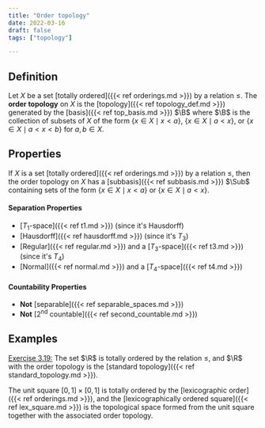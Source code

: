 ```yaml
---
title: "Order topology"
date: 2022-03-16
draft: false
tags: ["topology"]

---
```


## Definition
Let $X$ be a set [totally ordered]({{< ref orderings.md >}}) by a relation $\leq$.  The **order topology** on $X$ is the [topology]({{< ref topology_def.md >}}) generated by the [basis]({{< ref top_basis.md >}}) $\B$ where $\B$ is the collection of subsets of $X$ of the form $\{x \in X \mid x < a\}$, $\{x \in X \mid a < x\}$, or $\{x \in X \mid a < x < b\}$ for $a, b \in X$.

## Properties
If $X$ is a set [totally ordered]({{< ref orderings.md >}}) by a relation $\leq$, then the order topology on $X$ has a [subbasis]({{< ref subbasis.md >}}) $\Sub$ containing sets of the form $\{x \in X \mid x < a\}$ or $\{x \in X \mid a < x\}$.

#### Separation Properties
- [$T_1$-space]({{< ref t1.md >}}) (since it's Hausdorff)
- [Hausdorff]({{< ref hausdorff.md >}}) (since it's $T_3$)
- [Regular]({{< ref regular.md >}}) and a [$T_3$-space]({{< ref t3.md >}}) (since it's $T_4$)
- [Normal]({{< ref normal.md >}}) and a [$T_4$-space]({{< ref t4.md >}})

#### Countability Properties
- **Not** [separable]({{< ref separable_spaces.md >}})
- **Not** [2<sup>nd</sup> countable]({{< ref second_countable.md >}})

## Examples
[Exercise 3.19:](\work.pdf#page=24) The set $\R$ is totally ordered by the relation $\leq$, and $\R$ with the order topology is the [standard topology]({{< ref standard_topology.md >}}). 

The unit square $[0,1] \times [0,1]$ is totally ordered by the [lexicographic order]({{< ref orderings.md >}}), and the [lexicographically ordered square]({{< ref lex_square.md >}}) is the topological space formed from the unit square together with the associated order topology.